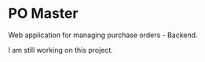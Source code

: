 # PO Master

Web application for managing purchase orders - Backend.

I am still working on this project.
